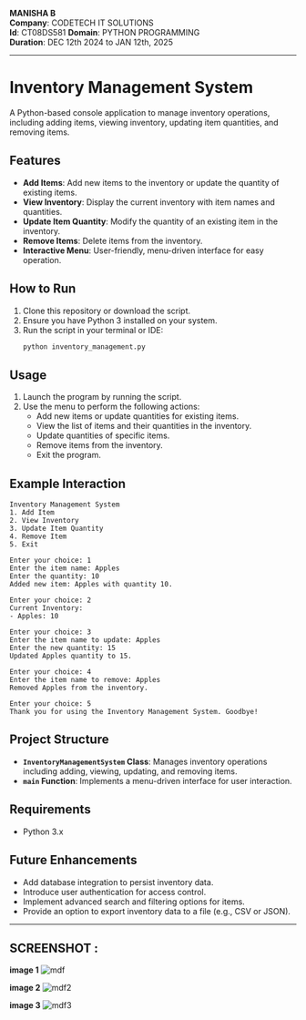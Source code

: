
**MANISHA B**  
**Company**: CODETECH IT SOLUTIONS  
**Id**: CT08DS581
**Domain**: PYTHON PROGRAMMING  
**Duration**: DEC 12th 2024 to JAN 12th, 2025



---

# Inventory Management System

A Python-based console application to manage inventory operations, including adding items, viewing inventory, updating item quantities, and removing items.

## Features

- **Add Items**: Add new items to the inventory or update the quantity of existing items.
- **View Inventory**: Display the current inventory with item names and quantities.
- **Update Item Quantity**: Modify the quantity of an existing item in the inventory.
- **Remove Items**: Delete items from the inventory.
- **Interactive Menu**: User-friendly, menu-driven interface for easy operation.

## How to Run

1. Clone this repository or download the script.
2. Ensure you have Python 3 installed on your system.
3. Run the script in your terminal or IDE:
   ```bash
   python inventory_management.py
   ```

## Usage

1. Launch the program by running the script.
2. Use the menu to perform the following actions:
   - Add new items or update quantities for existing items.
   - View the list of items and their quantities in the inventory.
   - Update quantities of specific items.
   - Remove items from the inventory.
   - Exit the program.

## Example Interaction

```
Inventory Management System
1. Add Item
2. View Inventory
3. Update Item Quantity
4. Remove Item
5. Exit

Enter your choice: 1
Enter the item name: Apples
Enter the quantity: 10
Added new item: Apples with quantity 10.

Enter your choice: 2
Current Inventory:
- Apples: 10

Enter your choice: 3
Enter the item name to update: Apples
Enter the new quantity: 15
Updated Apples quantity to 15.

Enter your choice: 4
Enter the item name to remove: Apples
Removed Apples from the inventory.

Enter your choice: 5
Thank you for using the Inventory Management System. Goodbye!
```

## Project Structure

- **`InventoryManagementSystem` Class**: Manages inventory operations including adding, viewing, updating, and removing items.
- **`main` Function**: Implements a menu-driven interface for user interaction.

## Requirements

- Python 3.x

## Future Enhancements

- Add database integration to persist inventory data.
- Introduce user authentication for access control.
- Implement advanced search and filtering options for items.
- Provide an option to export inventory data to a file (e.g., CSV or JSON).

---


## SCREENSHOT :

**image 1**
![mdf](https://github.com/user-attachments/assets/f95438e0-2999-4b52-9df5-4324513214ef) 

**image 2**
![mdf2](https://github.com/user-attachments/assets/c0144762-bfba-4dc1-a823-c250a65c9132) 

**image 3**
![mdf3](https://github.com/user-attachments/assets/fb26066d-4380-41a0-975a-390197703c04)

